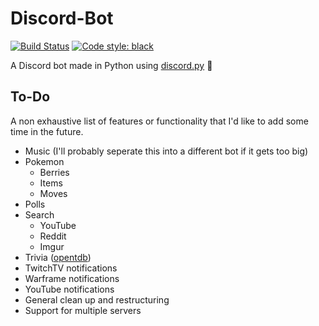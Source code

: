 # Discord-Bot
[![Build Status](https://travis-ci.com/andrewlee91/Discord-Bot.svg?branch=master)](https://travis-ci.com/andrewlee91/Discord-Bot)
[![Code style: black](https://img.shields.io/badge/code%20style-black-000000.svg)](https://github.com/python/black)

A Discord bot made in Python using [discord.py](https://github.com/Rapptz/discord.py) 🤖

## To-Do
A non exhaustive list of features or functionality that I'd like to add some time in the future.
- Music (I'll probably seperate this into a different bot if it gets too big)
- Pokemon
  - Berries
  - Items
  - Moves
- Polls
- Search
  - YouTube
  - Reddit
  - Imgur
- Trivia ([opentdb](https://opentdb.com/))
- TwitchTV notifications
- Warframe notifications
- YouTube notifications
- General clean up and restructuring 
- Support for multiple servers